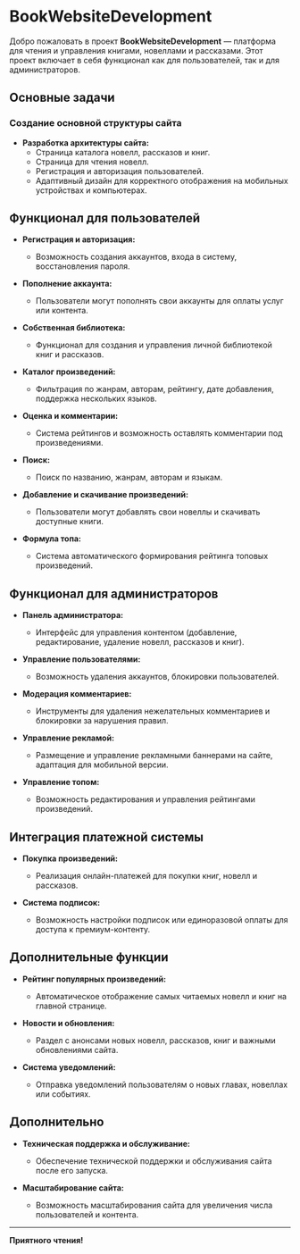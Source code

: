 # BookWebsiteDevelopment

Добро пожаловать в проект **BookWebsiteDevelopment**  — платформа для чтения и управления книгами, новеллами и рассказами. Этот проект включает в себя функционал как для пользователей, так и для администраторов.

## Основные задачи

### Создание основной структуры сайта

- **Разработка архитектуры сайта:**
  - Страница каталога новелл, рассказов и книг.
  - Страница для чтения новелл.
  - Регистрация и авторизация пользователей.
  - Адаптивный дизайн для корректного отображения на мобильных устройствах и компьютерах.

## Функционал для пользователей

- **Регистрация и авторизация:**
  - Возможность создания аккаунтов, входа в систему, восстановления пароля.
  
- **Пополнение аккаунта:**
  - Пользователи могут пополнять свои аккаунты для оплаты услуг или контента.
  
- **Собственная библиотека:**
  - Функционал для создания и управления личной библиотекой книг и рассказов.
  
- **Каталог произведений:**
  - Фильтрация по жанрам, авторам, рейтингу, дате добавления, поддержка нескольких языков.
  
- **Оценка и комментарии:**
  - Система рейтингов и возможность оставлять комментарии под произведениями.
  
- **Поиск:**
  - Поиск по названию, жанрам, авторам и языкам.
  
- **Добавление и скачивание произведений:**
  - Пользователи могут добавлять свои новеллы и скачивать доступные книги.
  
- **Формула топа:**
  - Система автоматического формирования рейтинга топовых произведений.

## Функционал для администраторов

- **Панель администратора:**
  - Интерфейс для управления контентом (добавление, редактирование, удаление новелл, рассказов и книг).
  
- **Управление пользователями:**
  - Возможность удаления аккаунтов, блокировки пользователей.
  
- **Модерация комментариев:**
  - Инструменты для удаления нежелательных комментариев и блокировки за нарушения правил.
  
- **Управление рекламой:**
  - Размещение и управление рекламными баннерами на сайте, адаптация для мобильной версии.
  
- **Управление топом:**
  - Возможность редактирования и управления рейтингами произведений.

## Интеграция платежной системы

- **Покупка произведений:**
  - Реализация онлайн-платежей для покупки книг, новелл и рассказов.
  
- **Система подписок:**
  - Возможность настройки подписок или единоразовой оплаты для доступа к премиум-контенту.

## Дополнительные функции

- **Рейтинг популярных произведений:**
  - Автоматическое отображение самых читаемых новелл и книг на главной странице.
  
- **Новости и обновления:**
  - Раздел с анонсами новых новелл, рассказов, книг и важными обновлениями сайта.
  
- **Система уведомлений:**
  - Отправка уведомлений пользователям о новых главах, новеллах или событиях.

## Дополнительно

- **Техническая поддержка и обслуживание:**
  - Обеспечение технической поддержки и обслуживания сайта после его запуска.
  
- **Масштабирование сайта:**
  - Возможность масштабирования сайта для увеличения числа пользователей и контента.

---

**Приятного чтения!**
